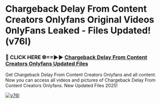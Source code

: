 # Chargeback Delay From Content Creators Onlyfans Original Videos 0nlyFans Leaked - Files Updated! (v76l)

<h3>🔴 CLICK HERE 🌐==►► <a href="https://tinyurl.com/2wckxsce" rel="nofollow">Chargeback Delay From Content Creators Onlyfans Updated Files</a></h3>

Get Chargeback Delay From Content Creators Onlyfans and all content. Now you can access all videos and pictures of Chargeback Delay From Content Creators Onlyfans. New Updated Files 2025!

[![v76l](https://i.imgur.com/AFduVYN.gif)](https://tinyurl.com/2wckxsce)
